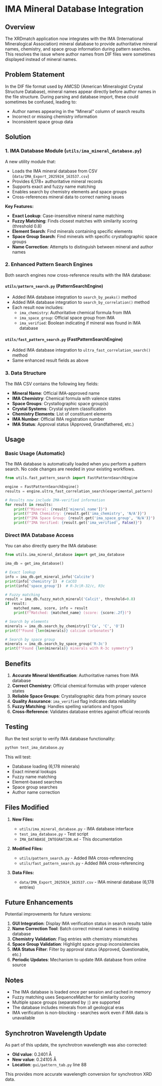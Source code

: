 # IMA Mineral Database Integration

## Overview

The XRDmatch application now integrates with the IMA (International Mineralogical Association) mineral database to provide authoritative mineral names, chemistry, and space group information during pattern searches. This resolves the issue where author names from DIF files were sometimes displayed instead of mineral names.

## Problem Statement

In the DIF file format used by AMCSD (American Mineralogist Crystal Structure Database), mineral names appear directly before author names in the file structure. During parsing and database import, these could sometimes be confused, leading to:

- Author names appearing in the "Mineral" column of search results
- Incorrect or missing chemistry information
- Inconsistent space group data

## Solution

### 1. IMA Database Module (`utils/ima_mineral_database.py`)

A new utility module that:
- Loads the IMA mineral database from CSV (`data/IMA_Export_2025924_163537.csv`)
- Provides 6,178+ authoritative mineral records
- Supports exact and fuzzy name matching
- Enables search by chemistry elements and space groups
- Cross-references mineral data to correct naming issues

**Key Features:**
- **Exact Lookup**: Case-insensitive mineral name matching
- **Fuzzy Matching**: Finds closest matches with similarity scoring (threshold 0.8)
- **Element Search**: Find minerals containing specific elements
- **Space Group Search**: Find minerals with specific crystallographic space groups
- **Name Correction**: Attempts to distinguish between mineral and author names

### 2. Enhanced Pattern Search Engines

Both search engines now cross-reference results with the IMA database:

#### `utils/pattern_search.py` (PatternSearchEngine)
- Added IMA database integration to `search_by_peaks()` method
- Added IMA database integration to `search_by_correlation()` method
- Each result now includes:
  - `ima_chemistry`: Authoritative chemical formula from IMA
  - `ima_space_group`: Official space group from IMA
  - `ima_verified`: Boolean indicating if mineral was found in IMA database

#### `utils/fast_pattern_search.py` (FastPatternSearchEngine)
- Added IMA database integration to `ultra_fast_correlation_search()` method
- Same enhanced result fields as above

### 3. Data Structure

The IMA CSV contains the following key fields:
- **Mineral Name**: Official IMA-approved name
- **IMA Chemistry**: Chemical formula with valence states
- **Space Groups**: Crystallographic space group(s)
- **Crystal Systems**: Crystal system classification
- **Chemistry Elements**: List of constituent elements
- **IMA Number**: Official IMA registration number
- **IMA Status**: Approval status (Approved, Grandfathered, etc.)

## Usage

### Basic Usage (Automatic)

The IMA database is automatically loaded when you perform a pattern search. No code changes are needed in your existing workflows.

```python
from utils.fast_pattern_search import FastPatternSearchEngine

engine = FastPatternSearchEngine()
results = engine.ultra_fast_correlation_search(experimental_pattern)

# Results now include IMA-verified information
for result in results:
    print(f"Mineral: {result['mineral_name']}")
    print(f"IMA Chemistry: {result.get('ima_chemistry', 'N/A')}")
    print(f"IMA Space Group: {result.get('ima_space_group', 'N/A')}")
    print(f"IMA Verified: {result.get('ima_verified', False)}")
```

### Direct IMA Database Access

You can also directly query the IMA database:

```python
from utils.ima_mineral_database import get_ima_database

ima_db = get_ima_database()

# Exact lookup
info = ima_db.get_mineral_info('Calcite')
print(info['chemistry'])  # CaCO3
print(info['space_group'])  # R-3c|R-32/c, R3c

# Fuzzy matching
result = ima_db.fuzzy_match_mineral('Calcit', threshold=0.8)
if result:
    matched_name, score, info = result
    print(f"Matched: {matched_name} (score: {score:.2f})")

# Search by elements
minerals = ima_db.search_by_chemistry(['Ca', 'C', 'O'])
print(f"Found {len(minerals)} calcium carbonates")

# Search by space group
minerals = ima_db.search_by_space_group('R-3c')
print(f"Found {len(minerals)} minerals with R-3c symmetry")
```

## Benefits

1. **Accurate Mineral Identification**: Authoritative names from IMA database
2. **Correct Chemistry**: Official chemical formulas with proper valence states
3. **Reliable Space Groups**: Crystallographic data from primary source
4. **Quality Assurance**: `ima_verified` flag indicates data reliability
5. **Fuzzy Matching**: Handles spelling variations and typos
6. **Cross-Reference**: Validates database entries against official records

## Testing

Run the test script to verify IMA database functionality:

```bash
python test_ima_database.py
```

This will test:
- Database loading (6,178 minerals)
- Exact mineral lookups
- Fuzzy name matching
- Element-based searches
- Space group searches
- Author name correction

## Files Modified

1. **New Files:**
   - `utils/ima_mineral_database.py` - IMA database interface
   - `test_ima_database.py` - Test script
   - `IMA_DATABASE_INTEGRATION.md` - This documentation

2. **Modified Files:**
   - `utils/pattern_search.py` - Added IMA cross-referencing
   - `utils/fast_pattern_search.py` - Added IMA cross-referencing

3. **Data Files:**
   - `data/IMA_Export_2025924_163537.csv` - IMA mineral database (6,178 entries)

## Future Enhancements

Potential improvements for future versions:

1. **GUI Integration**: Display IMA verification status in search results table
2. **Name Correction Tool**: Batch correct mineral names in existing database
3. **Chemistry Validation**: Flag entries with chemistry mismatches
4. **Space Group Validation**: Highlight space group inconsistencies
5. **IMA Status Filter**: Filter by approval status (Approved, Questionable, etc.)
6. **Periodic Updates**: Mechanism to update IMA database from online source

## Notes

- The IMA database is loaded once per session and cached in memory
- Fuzzy matching uses SequenceMatcher for similarity scoring
- Multiple space groups (separated by `|`) are supported
- The database includes minerals from all geological eras
- IMA verification is non-blocking - searches work even if IMA data is unavailable

## Synchrotron Wavelength Update

As part of this update, the synchrotron wavelength was also corrected:
- **Old value**: 0.2401 Å
- **New value**: 0.24105 Å
- **Location**: `gui/pattern_tab.py` line 88

This provides more accurate wavelength conversion for synchrotron XRD data.
